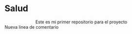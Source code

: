 # Salud
<div align='center'>
Este es mi primer repositorio para el proyecto
</div>
Nueva linea de comentario
